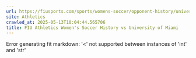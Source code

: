 ```yaml
---
url: https://fiusports.com/sports/womens-soccer/opponent-history/university-of-miami/58
site: Athletics
crawled_at: 2025-05-13T10:04:44.565706
title: FIU Athletics Women's Soccer History vs University of Miami
---
```


Error generating fit markdown: '<' not supported between instances of 'int' and 'str'